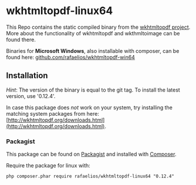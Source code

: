 wkhtmltopdf-linux64
================

This Repo contains the static compiled binary from the [wkhtmltopdf project](http://wkhtmltopdf.org/).
More about the functionality of wkhtmltopdf and wkthmltoimage can be found there.

Binaries for __Microsoft Windows__, also installable with composer, can be found here: [github.com/rafaelios/wkhtmltopdf-win64](https://github.com/rafaelios/wkhtmltopdf-win64)

## Installation

_Hint_:
The version of the binary is equal to the git tag.
To install the latest version, use '0.12.4'.

In case this package does _not_ work on your system, try installing the matching system packages from here: [http://wkhtmltopdf.org/downloads.html](http://wkhtmltopdf.org/downloads.html).

### Packagist

This package can be found on [Packagist](http://packagist.org) and installed with [Composer](https://getcomposer.org/).

Require the package for linux with:

    php composer.phar require rafaelios/wkhtmltopdf-linux64 "0.12.4"
